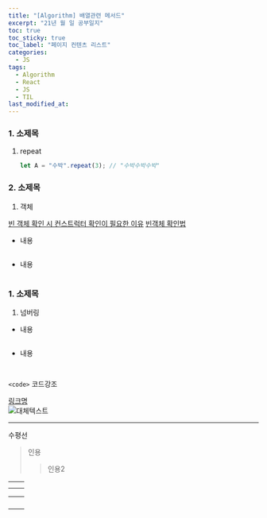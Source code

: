 ```yaml
---
title: "[Algorithm] 배열관련 메서드"
excerpt: "21년 월 일 공부일지"
toc: true
toc_sticky: true
toc_label: "페이지 컨텐츠 리스트"
categories:
  - JS
tags:
  - Algorithm
  - React
  - JS
  - TIL
last_modified_at:
---
```


### **1. 소제목**

1. repeat

   ```javascript
   let A = "수박".repeat(3); // "수박수박수박"
   ```

### **2. 소제목**

1. 객체

[빈 객체 확인 시 컨스트럭터 확인이 필요한 이유](https://velog.io/@soyi47/Javascript-%EB%B9%88-%EA%B0%9D%EC%B2%B4-%ED%99%95%EC%9D%B8%ED%95%98%EA%B8%B0)
[빈객체 확인법](https://hianna.tistory.com/462)

- 내용

```javascript

```

- 내용

```javascript

```

### **1. 소제목**

1. 넘버링

- 내용

```javascript

```

- 내용

```javascript

```

```javascript

```

`<code>` 코드강조

[링크명](링크주소)  
![대체텍스트](이미지주소)

---

수평선

> 인용
>
> > 인용2

|     |     |
| --- | --- |
|     |     |
|     |     |

|     |     |
| --- | --- |
|     |     |
|     |     |
|     |     |
|     |     |
